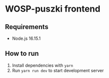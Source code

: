 # WOSP-puszki frontend

## Requirements

- Node.js 16.15.1

## How to run

1. Install dependencies with `yarn`
2. Run `yarn run dev` to start development server

